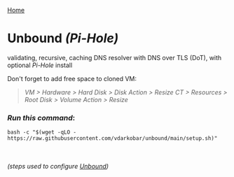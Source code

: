 <p align="left">
  <a href="https://github.com/vdarkobar/Home-Cloud/blob/main/README.md#create-unbound-dns-optional-pi-hole">Home</a>
</p>  

  
# Unbound *(Pi-Hole)*
validating, recursive, caching DNS resolver with DNS over TLS (DoT), with optional *Pi-Hole* install

  
Don't forget to add free space to cloned VM:  
> *VM > Hardware > Hard Disk > Disk Action > Resize*
> *CT > Resources > Root Disk > Volume Action > Resize*   

  
### *Run this command*:
```
bash -c "$(wget -qLO - https://raw.githubusercontent.com/vdarkobar/unbound/main/setup.sh)"
```

<br><br>
*(steps used to configure <a href="https://github.com/vdarkobar/unbound/blob/main/steps.md">Unbound</a>)*
